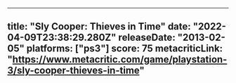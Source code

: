 
---
title: "Sly Cooper: Thieves in Time"
date: "2022-04-09T23:38:29.280Z"
releaseDate: "2013-02-05"
platforms: ["ps3"]
score: 75
metacriticLink: "https://www.metacritic.com/game/playstation-3/sly-cooper-thieves-in-time"
---
